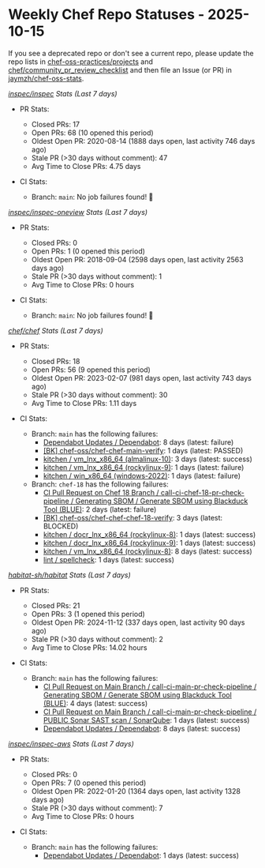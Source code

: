 # Weekly Chef Repo Statuses - 2025-10-15

If you see a deprecated repo or don't see a current repo, please update the
repo lists in
[chef-oss-practices/projects](https://github.com/chef/chef-oss-practices/tree/main/projects)
and
[chef/community_pr_review_checklist](https://github.com/chef/chef/blob/main/docs/dev/how_to/community_pr_review_checklist.md)
and then file an Issue (or PR) in
[jaymzh/chef-oss-stats](https://github.com/jaymzh/chef-oss-stats).


*_[inspec/inspec](https://github.com/inspec/inspec) Stats (Last 7 days)_*

* PR Stats:
    * Closed PRs: 17
    * Open PRs: 68 (10 opened this period)
    * Oldest Open PR: 2020-08-14 (1888 days open, last activity 746 days ago)
    * Stale PR (>30 days without comment): 47
    * Avg Time to Close PRs: 4.75 days

* CI Stats:
    * Branch: `main`: No job failures found! :tada:

*_[inspec/inspec-oneview](https://github.com/inspec/inspec-oneview) Stats (Last 7 days)_*

* PR Stats:
    * Closed PRs: 0
    * Open PRs: 1 (0 opened this period)
    * Oldest Open PR: 2018-09-04 (2598 days open, last activity 2563 days ago)
    * Stale PR (>30 days without comment): 1
    * Avg Time to Close PRs: 0 hours

* CI Stats:
    * Branch: `main`: No job failures found! :tada:

*_[chef/chef](https://github.com/chef/chef) Stats (Last 7 days)_*

* PR Stats:
    * Closed PRs: 18
    * Open PRs: 56 (9 opened this period)
    * Oldest Open PR: 2023-02-07 (981 days open, last activity 743 days ago)
    * Stale PR (>30 days without comment): 30
    * Avg Time to Close PRs: 1.11 days

* CI Stats:
    * Branch: `main` has the following failures:
        * [Dependabot Updates / Dependabot](https://github.com/chef/chef/actions/workflows/dependabot/dependabot-updates?query=branch%3Amain): 8 days (latest: failure)
        * [[BK] chef-oss/chef-chef-main-verify](https://buildkite.com/chef-oss/chef-chef-main-verify): 1 days (latest: PASSED)
        * [kitchen / vm_lnx_x86_64 (almalinux-10)](https://github.com/chef/chef/actions/.github/workflows/kitchen.yml?query=branch%3Amain): 3 days (latest: success)
        * [kitchen / vm_lnx_x86_64 (rockylinux-9)](https://github.com/chef/chef/actions/.github/workflows/kitchen.yml?query=branch%3Amain): 1 days (latest: failure)
        * [kitchen / win_x86_64 (windows-2022)](https://github.com/chef/chef/actions/.github/workflows/kitchen.yml?query=branch%3Amain): 1 days (latest: failure)
    * Branch: `chef-18` has the following failures:
        * [CI Pull Request on Chef 18 Branch / call-ci-chef-18-pr-check-pipeline / Generating SBOM / Generate SBOM using Blackduck Tool (BLUE)](https://github.com/chef/chef/blob/main/.github/workflows/ci-main-pull-request-stub.yml?query=branch%3Achef-18): 2 days (latest: failure)
        * [[BK] chef-oss/chef-chef-chef-18-verify](https://buildkite.com/chef-oss/chef-chef-chef-18-verify): 3 days (latest: BLOCKED)
        * [kitchen / docr_lnx_x86_64 (rockylinux-8)](https://github.com/chef/chef/blob/main/.github/workflows/kitchen.yml?query=branch%3Achef-18): 1 days (latest: success)
        * [kitchen / docr_lnx_x86_64 (rockylinux-9)](https://github.com/chef/chef/blob/main/.github/workflows/kitchen.yml?query=branch%3Achef-18): 1 days (latest: success)
        * [kitchen / vm_lnx_x86_64 (rockylinux-8)](https://github.com/chef/chef/blob/main/.github/workflows/kitchen.yml?query=branch%3Achef-18): 8 days (latest: success)
        * [lint / spellcheck](https://github.com/chef/chef/blob/main/.github/workflows/lint.yml?query=branch%3Achef-18): 1 days (latest: success)

*_[habitat-sh/habitat](https://github.com/habitat-sh/habitat) Stats (Last 7 days)_*

* PR Stats:
    * Closed PRs: 21
    * Open PRs: 3 (1 opened this period)
    * Oldest Open PR: 2024-11-12 (337 days open, last activity 90 days ago)
    * Stale PR (>30 days without comment): 2
    * Avg Time to Close PRs: 14.02 hours

* CI Stats:
    * Branch: `main` has the following failures:
        * [CI Pull Request on Main Branch / call-ci-main-pr-check-pipeline / Generating SBOM / Generate SBOM using Blackduck Tool (BLUE)](https://github.com/habitat-sh/habitat/actions/.github/workflows/ci-main-pull-request-stub.yml?query=branch%3Amain): 4 days (latest: success)
        * [CI Pull Request on Main Branch / call-ci-main-pr-check-pipeline / PUBLIC Sonar SAST scan / SonarQube](https://github.com/habitat-sh/habitat/actions/.github/workflows/ci-main-pull-request-stub.yml?query=branch%3Amain): 1 days (latest: success)
        * [Dependabot Updates / Dependabot](https://github.com/habitat-sh/habitat/actions/workflows/dependabot/dependabot-updates?query=branch%3Amain): 8 days (latest: success)

*_[inspec/inspec-aws](https://github.com/inspec/inspec-aws) Stats (Last 7 days)_*

* PR Stats:
    * Closed PRs: 0
    * Open PRs: 7 (0 opened this period)
    * Oldest Open PR: 2022-01-20 (1364 days open, last activity 1328 days ago)
    * Stale PR (>30 days without comment): 7
    * Avg Time to Close PRs: 0 hours

* CI Stats:
    * Branch: `main` has the following failures:
        * [Dependabot Updates / Dependabot](https://github.com/inspec/inspec-aws/actions/workflows/dependabot/dependabot-updates?query=branch%3Amain): 1 days (latest: success)

